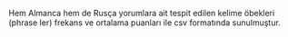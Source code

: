 Hem Almanca hem de Rusça yorumlara ait tespit edilen kelime öbekleri (phrase ler) frekans ve ortalama puanları ile csv formatında sunulmuştur.
